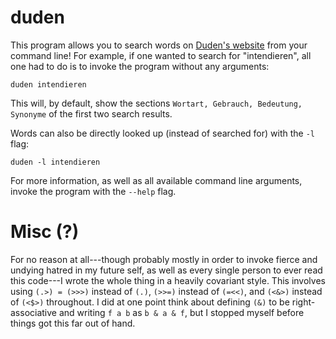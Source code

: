 # duden

This program allows you to search words on [Duden's
website](https://www.duden.de/) from your command line!  For example, if one wanted to search for "intendieren", all one had to do is to invoke the program without any arguments:

``` shell
duden intendieren
```

This will, by default, show the sections `Wortart, Gebrauch, Bedeutung, Synonyme` of the first two search results.

Words can also be directly looked up (instead of searched for) with the `-l`
flag:

``` shell
duden -l intendieren
```

For more information, as well as all available command line arguments, invoke
the program with the `--help` flag.

# Misc (?)
For no reason at all---though probably mostly in order to invoke fierce and
undying hatred in my future self, as well as every single person to ever read
this code---I wrote the whole thing in a heavily covariant style.  This involves
using `(.>) = (>>>)` instead of `(.)`, `(>>=)` instead of `(=<<)`, and `(<&>)`
instead of `(<$>)` throughout.  I did at one point think about defining `(&)` to
be right-associative and writing `f a b` as `b & a & f`, but I stopped myself
before things got this far out of hand.
